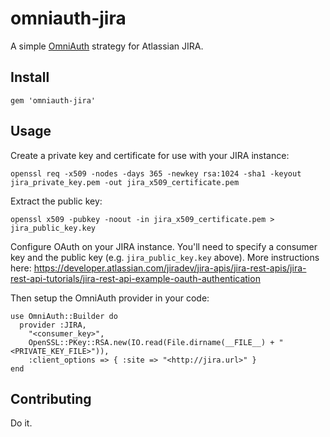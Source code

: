 omniauth-jira
=============

A simple [OmniAuth](https://github.com/intridea/omniauth) strategy for Atlassian JIRA.

Install
-------

    gem 'omniauth-jira'

Usage
-----

Create a private key and certificate for use with your JIRA instance:

    openssl req -x509 -nodes -days 365 -newkey rsa:1024 -sha1 -keyout jira_private_key.pem -out jira_x509_certificate.pem

Extract the public key:

    openssl x509 -pubkey -noout -in jira_x509_certificate.pem > jira_public_key.key

Configure OAuth on your JIRA instance. You'll need to specify a consumer key and the public key (e.g. `jira_public_key.key` above). More instructions here: https://developer.atlassian.com/jiradev/jira-apis/jira-rest-apis/jira-rest-api-tutorials/jira-rest-api-example-oauth-authentication

Then setup the OmniAuth provider in your code:

    use OmniAuth::Builder do
      provider :JIRA, 
        "<consumer_key>", 
        OpenSSL::PKey::RSA.new(IO.read(File.dirname(__FILE__) + "<PRIVATE_KEY_FILE>")),
        :client_options => { :site => "<http://jira.url>" }
    end

Contributing
------------

Do it.